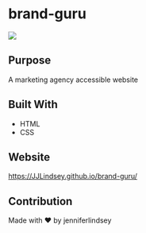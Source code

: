 # brand-guru

<img src="brand-guru/assets/images/screencapture-file-Users-j-lindsey-Desktop-bootcamp-challenges-brand-guru-brand-guru-index-html-2021-04-20-14_46_29.png">

## Purpose
A marketing agency accessible website

## Built With
* HTML
* CSS

## Website
https://JJLindsey.github.io/brand-guru/

## Contribution
Made with ❤️ by jenniferlindsey
